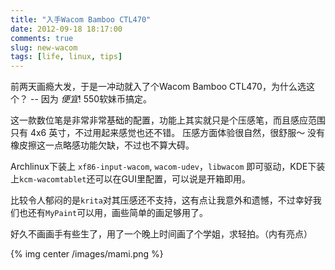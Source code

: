 ```yaml
---
title: "入手Wacom Bamboo CTL470"
date: 2012-09-18 18:17:00
comments: true
slug: new-wacom
tags: [life, linux, tips]
---
```


前两天画瘾大发，于是一冲动就入了个Wacom Bamboo CTL470，为什么选这个？ -- 因为 *便宜*! 550软妹币搞定。

这一款数位笔是非常非常基础的配置，功能上其实就只是个压感笔，而且感应范围只有 4x6 英寸，不过用起来感觉也还不错。 压感方面体验很自然，很舒服～ 没有橡皮擦这一点略感功能欠缺，不过也不算大碍。

Archlinux下装上 `xf86-input-wacom`, `wacom-udev`，`libwacom` 即可驱动，KDE下装上`kcm-wacomtablet`还可以在GUI里配置，可以说是开箱即用。

比较令人郁闷的是`krita`对其压感还不支持，这有点让我意外和遗憾，不过幸好我们也还有`MyPaint`可以用，画些简单的画足够用了。

好久不画画手有些生了，用了一个晚上时间画了个学姐，求轻拍。（内有亮点）

<!--more-->

{% img center /images/mami.png %}

